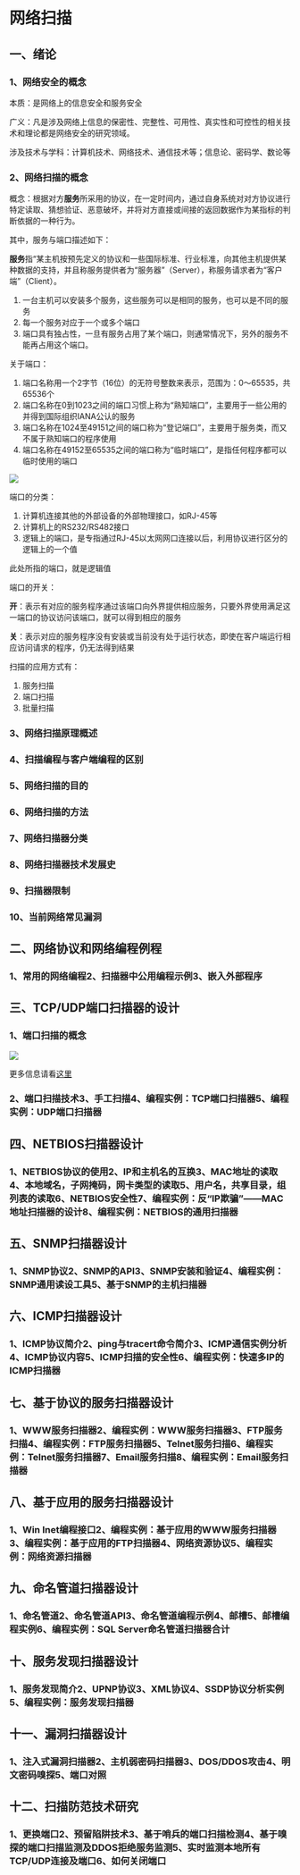 # 网络扫描

## 一、绪论

### 1、网络安全的概念

本质：是网络上的信息安全和服务安全

广义：凡是涉及网络上信息的保密性、完整性、可用性、真实性和可控性的相关技术和理论都是网络安全的研究领域。

涉及技术与学科：计算机技术、网络技术、通信技术等；信息论、密码学、数论等

### 2、网络扫描的概念

概念：根据对方**服务**所采用的协议，在一定时间内，通过自身系统对对方协议进行特定读取、猜想验证、恶意破坏，并将对方直接或间接的返回数据作为某指标的判断依据的一种行为。

其中，服务与端口描述如下：

**服务**指“某主机按预先定义的协议和一些国际标准、行业标准，向其他主机提供某种数据的支持，并且称服务提供者为“服务器”（Server），称服务请求者为“客户端”（Client）。

1. 一台主机可以安装多个服务，这些服务可以是相同的服务，也可以是不同的服务
2. 每一个服务对应于一个或多个端口
3. 端口具有独占性，一旦有服务占用了某个端口，则通常情况下，另外的服务不能再占用这个端口。

关于端口：

1. 端口名称用一个2字节（16位）的无符号整数来表示，范围为：0～65535，共65536个
2. 端口名称在0到1023之间的端口习惯上称为“熟知端口”，主要用于一些公用的并得到国际组织IANA公认的服务
3. 端口名称在1024至49151之间的端口称为“登记端口”，主要用于服务类，而又不属于熟知端口的程序使用
4. 端口名称在49152至65535之间的端口称为“临时端口”，是指任何程序都可以临时使用的端口

![](../.gitbook/assets/image%20%28515%29.png)

端口的分类：

1. 计算机连接其他的外部设备的外部物理接口，如RJ-45等
2. 计算机上的RS232/RS482接口
3. 逻辑上的端口，是专指通过RJ-45以太网网口连接以后，利用协议进行区分的逻辑上的一个值

此处所指的端口，就是逻辑值

端口的开关：

**开**：表示有对应的服务程序通过该端口向外界提供相应服务，只要外界使用满足这一端口的协议访问该端口，就可以得到相应的服务

**关**：表示对应的服务程序没有安装或当前没有处于运行状态，即使在客户端运行相应访问请求的程序，仍无法得到结果

扫描的应用方式有：

1. 服务扫描
2. 端口扫描
3. 批量扫描





### 3、网络扫描原理概述

### 4、扫描编程与客户端编程的区别

### 5、网络扫描的目的

### 6、网络扫描的方法

### 7、网络扫描器分类

### 8、网络扫描器技术发展史

### 9、扫描器限制

### 10、当前网络常见漏洞

## 二、网络协议和网络编程例程

### 1、常用的网络编程2、扫描器中公用编程示例3、嵌入外部程序

## 三、TCP/UDP端口扫描器的设计

### 1、端口扫描的概念

![](../.gitbook/assets/image%20%28514%29.png)

更多信息请看[这里](https://xu-an.gitbook.io/sec/1/alwart)

### 2、端口扫描技术3、手工扫描4、编程实例：TCP端口扫描器5、编程实例：UDP端口扫描器

## 四、NETBIOS扫描器设计

### 1、NETBIOS协议的使用2、IP和主机名的互换3、MAC地址的读取4、本地域名，子网掩码，网卡类型的读取5、用户名，共享目录，组列表的读取6、NETBIOS安全性7、编程实例：反“IP欺骗”——MAC地址扫描器的设计8、编程实例：NETBIOS的通用扫描器

## 五、SNMP扫描器设计

### 1、SNMP协议2、SNMP的API3、SNMP安装和验证4、编程实例：SNMP通用读设工具5、基于SNMP的主机扫描器

## 六、ICMP扫描器设计

### 1、ICMP协议简介2、ping与tracert命令简介3、ICMP通信实例分析4、ICMP协议内容5、ICMP扫描的安全性6、编程实例：快速多IP的ICMP扫描器

## 七、基于协议的服务扫描器设计

### 1、WWW服务扫描器2、编程实例：WWW服务扫描器3、FTP服务扫描4、编程实例：FTP服务扫描器5、Telnet服务扫描6、编程实例：Telnet服务扫描器7、Email服务扫描8、编程实例：Email服务扫描器

## 八、基于应用的服务扫描器设计

### 1、Win Inet编程接口2、编程实例：基于应用的WWW服务扫描器3、编程实例：基于应用的FTP扫描器4、网络资源协议5、编程实例：网络资源扫描器

## 九、命名管道扫描器设计

### 1、命名管道2、命名管道API3、命名管道编程示例4、邮槽5、邮槽编程实例6、编程实例：SQL Server命名管道扫描器合计

## 十、服务发现扫描器设计

### 1、服务发现简介2、UPNP协议3、XML协议4、SSDP协议分析实例5、编程实例：服务发现扫描器

## 十一、漏洞扫描器设计

### 1、注入式漏洞扫描器2、主机弱密码扫描器3、DOS/DDOS攻击4、明文密码嗅探5、端口对照

## 十二、扫描防范技术研究

### 1、更换端口2、预留陷阱技术3、基于哨兵的端口扫描检测4、基于嗅探的端口扫描监测及DDOS拒绝服务监测5、实时监测本地所有TCP/UDP连接及端口6、如何关闭端口


